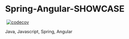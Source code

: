 # Spring-Angular-SHOWCASE
[![<CircleCI>](https://circleci.com/gh/sandislonjsak/Spring-Angular-SHOWCASE.svg?style=svg)](<LINK>)
[![codecov](https://codecov.io/gh/sandislonjsak/Spring-Angular-SHOWCASE/branch/main/graph/badge.svg?token=OCAHFP1J8F)](https://codecov.io/gh/sandislonjsak/Spring-Angular-SHOWCASE)

Java, Javascript, Spring, Angular
